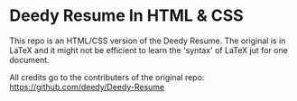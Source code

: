 # Deedy Resume In HTML & CSS

This repo is an HTML/CSS version of the Deedy Resume. 
The original is in LaTeX and it might not be efficient to learn the 'syntax' of LaTeX jut for one document.

All credits go to the contributers of the original repo: https://github.com/deedy/Deedy-Resume